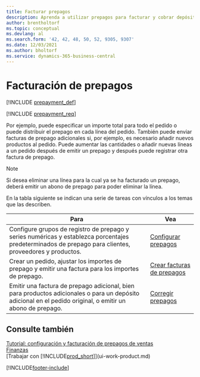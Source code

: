 ```yaml
---
title: Facturar prepagos
description: Aprenda a utilizar prepagos para facturar y cobrar depósitos de los clientes y remitir depósitos a los proveedores en Business Central.
author: brentholtorf
ms.topic: conceptual
ms.devlang: al
ms.search.form: '42, 42, 48, 50, 52, 9305, 9307'
ms.date: 12/03/2021
ms.author: bholtorf
ms.service: dynamics-365-business-central
---
```

# Facturación de prepagos

[!INCLUDE [prepayment_def](includes/prepayment_def.md)]

[!INCLUDE [prepayment_req](includes/prepayment_req.md)]

Por ejemplo, puede especificar un importe total para todo el pedido o puede distribuir el prepago en cada línea del pedido. También puede enviar facturas de prepago adicionales si, por ejemplo, es necesario añadir nuevos productos al pedido. Puede aumentar las cantidades o añadir nuevas líneas a un pedido después de emitir un prepago y después puede registrar otra factura de prepago.  

> [!NOTE]
> Si desea eliminar una línea para la cual ya se ha facturado un prepago, deberá emitir un abono de prepago para poder eliminar la línea.

En la tabla siguiente se indican una serie de tareas con vínculos a los temas que las describen.

|**Para**|**Vea**|  
|------------|-------------|  
|Configure grupos de registro de prepago y series numéricas y establezca porcentajes predeterminados de prepago para clientes, proveedores y productos.|[Configurar prepagos](finance-set-up-prepayments.md)|
|Crear un pedido, ajustar los importes de prepago y emitir una factura para los importes de prepago.|[Crear facturas de prepagos](finance-how-to-create-prepayment-invoices.md)|  
|Emitir una factura de prepago adicional, bien para productos adicionales o para un depósito adicional en el pedido original, o emitir un abono de prepago.|[Corregir prepagos](finance-how-to-correct-prepayments.md)|  

## Consulte también

[Tutorial: configuración y facturación de prepagos de ventas](walkthrough-setting-up-and-invoicing-sales-prepayments.md)  
[Finanzas](finance.md)  
[Trabajar con [!INCLUDE[prod_short](includes/prod_short.md)]](ui-work-product.md)  


[!INCLUDE[footer-include](includes/footer-banner.md)]
